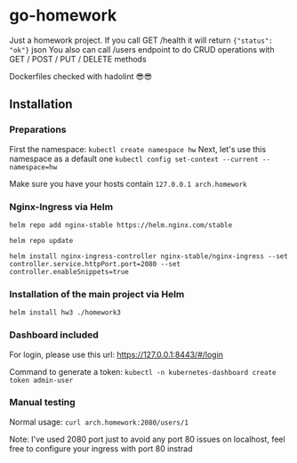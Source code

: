 # go-homework

Just a homework project. 
If you call GET /health it will return `{"status": "ok"}` json
You also can call /users endpoint to do CRUD operations with GET / POST / PUT / DELETE methods

Dockerfiles checked with hadolint 😎😎

## Installation

### Preparations
First the namespace: `kubectl create namespace hw`
Next, let's use this namespace as a default one `kubectl config set-context --current --namespace=hw`

Make sure you have your hosts contain `127.0.0.1 arch.homework`

### Nginx-Ingress via Helm
`helm repo add nginx-stable https://helm.nginx.com/stable`

`helm repo update`

`helm install nginx-ingress-controller nginx-stable/nginx-ingress --set controller.service.httpPort.port=2080 --set controller.enableSnippets=true`

### Installation of the main project via Helm
`helm install hw3 ./homework3`

### Dashboard included
For login, please use this url: https://127.0.0.1:8443/#/login

Command to generate a token: `kubectl -n kubernetes-dashboard create token admin-user`

### Manual testing
Normal usage: `curl arch.homework:2080/users/1`

Note: I've used 2080 port just to avoid any port 80 issues on localhost, feel free to configure your ingress with port 80 instrad 